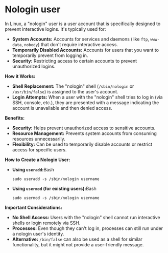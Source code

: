 # Nologin user

In Linux, a "nologin" user is a user account that is specifically designed to prevent interactive logins. It's typically used for:

* **System Accounts:** Accounts for services and daemons (like `ftp`, `www-data`, `nobody`) that don't require interactive access.
* **Temporarily Disabled Accounts:** Accounts for users that you want to temporarily prevent from logging in.
* **Security:** Restricting access to certain accounts to prevent unauthorized logins.

**How it Works:**

* **Shell Replacement:** The "nologin" shell (`/sbin/nologin` or `/usr/bin/false`) is assigned to the user's account.
* **Login Attempts:** When a user with the "nologin" shell tries to log in (via SSH, console, etc.), they are presented with a message indicating the account is unavailable and then denied access.

**Benefits:**

* **Security:** Helps prevent unauthorized access to sensitive accounts.
* **Resource Management:** Prevents system accounts from consuming resources unnecessarily.
* **Flexibility:** Can be used to temporarily disable accounts or restrict access for specific users.

**How to Create a Nologin User:**

*   **Using `useradd`:**&#x42;ash

    ```
    sudo useradd -s /sbin/nologin username
    ```
*   **Using `usermod` (for existing users):**&#x42;ash

    ```
    sudo usermod -s /sbin/nologin username
    ```

**Important Considerations:**

* **No Shell Access:** Users with the "nologin" shell cannot run interactive shells or login remotely via SSH.
* **Processes:** Even though they can't log in, processes can still run under a nologin user's identity.
* **Alternative:** `/bin/false` can also be used as a shell for similar functionality, but it might not provide a user-friendly message.



